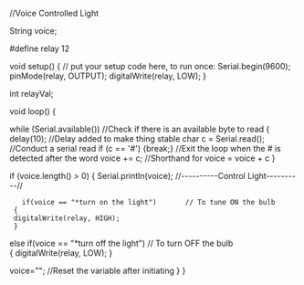 //Voice Controlled Light

String voice;

#define relay 12

void setup() 
{                                            // put your setup code here, to run once:
  Serial.begin(9600);
  pinMode(relay, OUTPUT);
  digitalWrite(relay, LOW); 
}

  int relayVal; 

void loop() {
 
  while (Serial.available())   //Check if there is an available byte to read
  {                            
  delay(10);                   //Delay added to make thing stable
  char c = Serial.read();      //Conduct a serial read
  if (c == '#') {break;}       //Exit the loop when the # is detected after the word
  voice += c;                  //Shorthand for voice = voice + c
  } 

  if (voice.length() > 0) {
    Serial.println(voice);
  //----------Control Light----------// 

       if(voice == "*turn on the light")       // To tune ON the bulb                   
     {
     digitalWrite(relay, HIGH); 
     }  
  else if(voice == "*turn off the light")      // To turn OFF the bulb                        
     {
    digitalWrite(relay, LOW);
     }  
  
voice="";                            //Reset the variable after initiating
}
}
